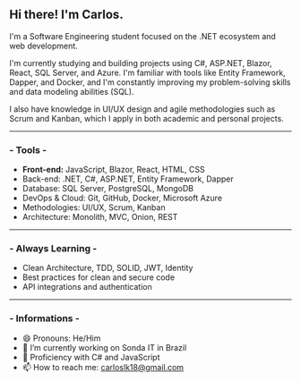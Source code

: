 <h2>Hi there! I'm Carlos.</h2>

I'm a Software Engineering student focused on the .NET ecosystem and web development.

I'm currently studying and building projects using C#, ASP.NET, Blazor, React, SQL Server, and Azure. I'm familiar with tools like Entity Framework, Dapper, and Docker, and I'm constantly improving my problem-solving skills and data modeling abilities (SQL).

I also have knowledge in UI/UX design and agile methodologies such as Scrum and Kanban, which I apply in both academic and personal projects.

<hr>

<h3>- Tools -</h3>

- <b>Front-end:</b> JavaScript, Blazor, React, HTML, CSS
- Back-end: .NET, C#, ASP.NET, Entity Framework, Dapper
- Database: SQL Server, PostgreSQL, MongoDB 
- DevOps & Cloud: Git, GitHub, Docker, Microsoft Azure
- Methodologies: UI/UX, Scrum, Kanban
- Architecture: Monolith, MVC, Onion, REST

<hr>

<h3>- Always Learning -</h3>

- Clean Architecture, TDD, SOLID, JWT, Identity
- Best practices for clean and secure code
- API integrations and authentication

<hr>

<h3>- Informations -</h3>

- 😄 Pronouns: He/Him
- 🔭 I’m currently working on Sonda IT in Brazil
- 🌱 Proficiency with C# and JavaScript
- 📫 How to reach me: carloslk18@gmail.com

<!-- <h3>- Stats -</h3>

 ![GitHub Stats](https://github-readme-streak-stats.herokuapp.com/?user=carloslk18&theme=dark&hide_border=true) -->

<!-- <h3>- Contact -</h3>

[![LinkedIn](https://img.shields.io/badge/LinkedIn-0077B5?style=for-the-badge&logo=linkedin&logoColor=white)](https://www.linkedin.com/in/carlosbarbosa-dev/)
[![Matrix](https://img.shields.io/badge/matrix-000000?style=for-the-badge&logo=Matrix&logoColor=white)](https://www.linkedin.com/in/carlosbarbosa-dev/)
[![Gmail](https://img.shields.io/badge/Gmail-D14836?style=for-the-badge&logo=gmail&logoColor=white)](https://www.linkedin.com/in/carlosbarbosa-dev/)
[![Line](https://img.shields.io/badge/Line-00C300?style=for-the-badge&logo=line&logoColor=white)](https://www.linkedin.com/in/carlosbarbosa-dev/) -->
